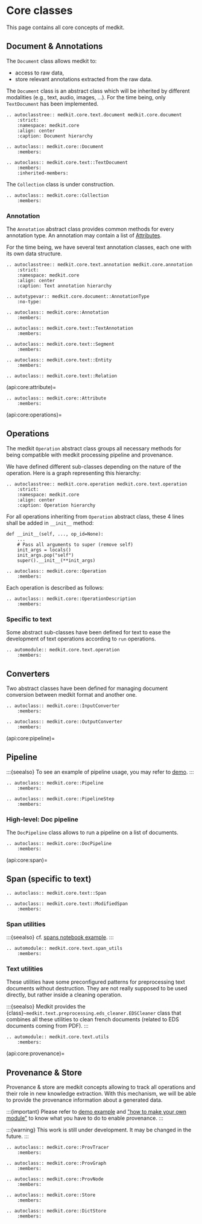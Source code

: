 # Core classes

This page contains all core concepts of medkit.

## Document & Annotations

The `Document` class allows medkit to:
* access to raw data,
* store relevant annotations extracted from the raw data.

The `Document` class is an abstract class which will be inherited by
different modalities (e.g., text, audio, images, ...).
For the time being, only `TextDocument` has been implemented.

```{eval-rst}
.. autoclasstree:: medkit.core.text.document medkit.core.document
    :strict:
    :namespace: medkit.core
    :align: center
    :caption: Document hierarchy
```

```{eval-rst}
.. autoclass:: medkit.core::Document
    :members:
```

```{eval-rst}
.. autoclass:: medkit.core.text::TextDocument
    :members:
    :inherited-members:
```

The `Collection` class is under construction.

```{eval-rst}
.. autoclass:: medkit.core::Collection
    :members:
```

### Annotation

The `Annotation` abstract class provides common methods for every
annotation type.
An annotation may contain a list of [Attributes](api:core:attribute).

For the time being, we have several text annotation classes, each one with
its own data structure.

```{eval-rst}
.. autoclasstree:: medkit.core.text.annotation medkit.core.annotation
    :strict:
    :namespace: medkit.core
    :align: center
    :caption: Text annotation hierarchy
```

```{eval-rst}
.. autotypevar:: medkit.core.document::AnnotationType
    :no-type:
```

```{eval-rst}
.. autoclass:: medkit.core::Annotation
    :members:
```

```{eval-rst}
.. autoclass:: medkit.core.text::TextAnnotation
    :members:
```

```{eval-rst}
.. autoclass:: medkit.core.text::Segment
    :members:
```

```{eval-rst}
.. autoclass:: medkit.core.text::Entity
    :members:
```

```{eval-rst}
.. autoclass:: medkit.core.text::Relation
```

(api:core:attribute)=
```{eval-rst}
.. autoclass:: medkit.core::Attribute
    :members:
```
(api:core:operations)=
## Operations

The medkit `Operation` abstract class groups all necessary methods for
being compatible with medkit processing pipeline and provenance.

We have defined different sub-classes depending on the nature of the operation.
Here is a graph representing this hierarchy:

```{eval-rst}
.. autoclasstree:: medkit.core.operation medkit.core.text.operation
    :strict:
    :namespace: medkit.core
    :align: center
    :caption: Operation hierarchy
```

For all operations inheriting from `Operation` abstract class, these 4 lines
shall be added in `__init__` method:
```
def __init__(self, ..., op_id=None):
    ...
    # Pass all arguments to super (remove self)
    init_args = locals()
    init_args.pop("self")
    super().__init__(**init_args)
```

```{eval-rst}
.. autoclass:: medkit.core::Operation
    :members:
```

Each operation is described as follows:

```{eval-rst}
.. autoclass:: medkit.core::OperationDescription
    :members:
```

### Specific to text

Some abstract sub-classes have been defined for text to ease the
development of text operations according to `run` operations.

```{eval-rst}
.. automodule:: medkit.core.text.operation
    :members:
```

## Converters

Two abstract classes have been defined for managing document conversion
between medkit format and another one.

```{eval-rst}
.. autoclass:: medkit.core::InputConverter
    :members:
```

```{eval-rst}
.. autoclass:: medkit.core::OutputConverter
    :members:
```

(api:core:pipeline)=
## Pipeline

:::{seealso}
To see an example of pipeline usage, you may refer to [demo](../examples/demo).
:::

```{eval-rst}
.. autoclass:: medkit.core::Pipeline
    :members:
```

```{eval-rst}
.. autoclass:: medkit.core::PipelineStep
    :members:
```

### High-level: Doc pipeline

The `DocPipeline` class allows to run a pipeline on a list of documents.

```{eval-rst}
.. autoclass:: medkit.core::DocPipeline
    :members:
```

(api:core:span)=
## Span (specific to text)

```{eval-rst}
.. autoclass:: medkit.core.text::Span
```

```{eval-rst}
.. autoclass:: medkit.core.text::ModifiedSpan
    :members:
```

### Span utilities

:::{seealso}
cf. [spans notebook example](../examples/spans).
:::

```{eval-rst}
.. automodule:: medkit.core.text.span_utils
    :members:
```

### Text utilities

These utilities have some preconfigured patterns for preprocessing text documents without destruction. They are not really supposed to be used directly, but rather inside a cleaning operation.

:::{seealso}
 Medkit provides the {class}`~medkit.text.preprocessing.eds_cleaner.EDSCleaner` class that combines all these utilities to clean french documents (related to EDS documents coming from PDF).
:::

```{eval-rst}
.. automodule:: medkit.core.text.utils
    :members:
```

(api:core:provenance)=
## Provenance & Store

Provenance & store are medkit concepts allowing to track all operations and
their role in new knowledge extraction.
With this mechanism, we will be able to provide the provenance information
about a generated data.

:::{important}
Please refer to [demo example](../examples/demo) and ["how to make your own
module"](../user_guide/module) to know what you have to do to enable
provenance.
:::

:::{warning}
This work is still under development. It may be changed in the future.
:::

```{eval-rst}
.. autoclass:: medkit.core::ProvTracer
    :members:
```

```{eval-rst}
.. autoclass:: medkit.core::ProvGraph
    :members:
```

```{eval-rst}
.. autoclass:: medkit.core::ProvNode
    :members:
```

```{eval-rst}
.. autoclass:: medkit.core::Store
    :members:
```

```{eval-rst}
.. autoclass:: medkit.core::DictStore
    :members:
```
